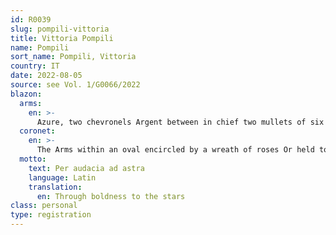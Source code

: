 ```yaml
---
id: R0039
slug: pompili-vittoria
title: Vittoria Pompili
name: Pompili
sort_name: Pompili, Vittoria
country: IT
date: 2022-08-05
source: see Vol. 1/G0066/2022
blazon:
  arms:
    en: >-
      Azure, two chevronels Argent between in chief two mullets of six points Or and in base a Scots pine eradicated proper, the whole debruised by a crescent Argent.
  coronet:
    en: >-
      The Arms within an oval encircled by a wreath of roses Or held together by a bow Azure are surmounted by the coronet of a Noble itself surmounted by a Baronial coronet.
  motto:
    text: Per audacia ad astra
    language: Latin
    translation:
      en: Through boldness to the stars
class: personal
type: registration
---
```

